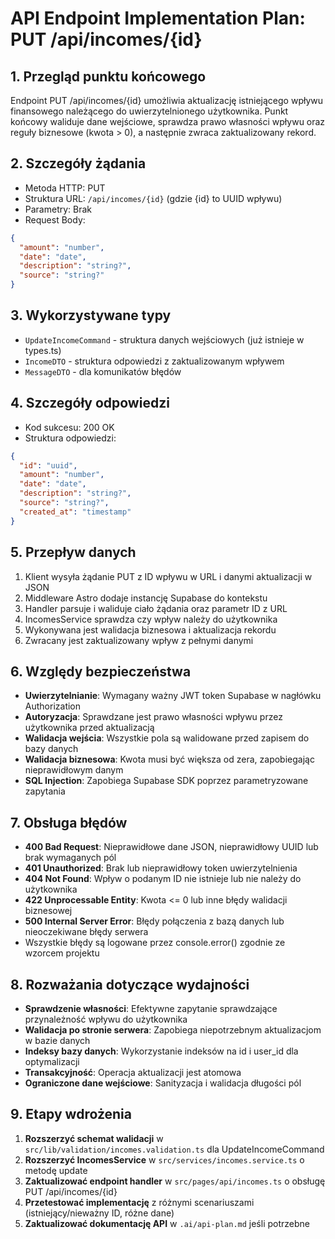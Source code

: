 # API Endpoint Implementation Plan: PUT /api/incomes/{id}

## 1. Przegląd punktu końcowego

Endpoint PUT /api/incomes/{id} umożliwia aktualizację istniejącego wpływu finansowego należącego do uwierzytelnionego użytkownika. Punkt końcowy waliduje dane wejściowe, sprawdza prawo własności wpływu oraz reguły biznesowe (kwota > 0), a następnie zwraca zaktualizowany rekord.

## 2. Szczegóły żądania

- Metoda HTTP: PUT
- Struktura URL: `/api/incomes/{id}` (gdzie {id} to UUID wpływu)
- Parametry: Brak
- Request Body:

```json
{
  "amount": "number",
  "date": "date",
  "description": "string?",
  "source": "string?"
}
```

## 3. Wykorzystywane typy

- `UpdateIncomeCommand` - struktura danych wejściowych (już istnieje w types.ts)
- `IncomeDTO` - struktura odpowiedzi z zaktualizowanym wpływem
- `MessageDTO` - dla komunikatów błędów

## 4. Szczegóły odpowiedzi

- Kod sukcesu: 200 OK
- Struktura odpowiedzi:

```json
{
  "id": "uuid",
  "amount": "number",
  "date": "date",
  "description": "string?",
  "source": "string?",
  "created_at": "timestamp"
}
```

## 5. Przepływ danych

1. Klient wysyła żądanie PUT z ID wpływu w URL i danymi aktualizacji w JSON
2. Middleware Astro dodaje instancję Supabase do kontekstu
3. Handler parsuje i waliduje ciało żądania oraz parametr ID z URL
4. IncomesService sprawdza czy wpływ należy do użytkownika
5. Wykonywana jest walidacja biznesowa i aktualizacja rekordu
6. Zwracany jest zaktualizowany wpływ z pełnymi danymi

## 6. Względy bezpieczeństwa

- **Uwierzytelnianie**: Wymagany ważny JWT token Supabase w nagłówku Authorization
- **Autoryzacja**: Sprawdzane jest prawo własności wpływu przez użytkownika przed aktualizacją
- **Walidacja wejścia**: Wszystkie pola są walidowane przed zapisem do bazy danych
- **Walidacja biznesowa**: Kwota musi być większa od zera, zapobiegając nieprawidłowym danym
- **SQL Injection**: Zapobiega Supabase SDK poprzez parametryzowane zapytania

## 7. Obsługa błędów

- **400 Bad Request**: Nieprawidłowe dane JSON, nieprawidłowy UUID lub brak wymaganych pól
- **401 Unauthorized**: Brak lub nieprawidłowy token uwierzytelnienia
- **404 Not Found**: Wpływ o podanym ID nie istnieje lub nie należy do użytkownika
- **422 Unprocessable Entity**: Kwota <= 0 lub inne błędy walidacji biznesowej
- **500 Internal Server Error**: Błędy połączenia z bazą danych lub nieoczekiwane błędy serwera
- Wszystkie błędy są logowane przez console.error() zgodnie ze wzorcem projektu

## 8. Rozważania dotyczące wydajności

- **Sprawdzenie własności**: Efektywne zapytanie sprawdzające przynależność wpływu do użytkownika
- **Walidacja po stronie serwera**: Zapobiega niepotrzebnym aktualizacjom w bazie danych
- **Indeksy bazy danych**: Wykorzystanie indeksów na id i user_id dla optymalizacji
- **Transakcyjność**: Operacja aktualizacji jest atomowa
- **Ograniczone dane wejściowe**: Sanityzacja i walidacja długości pól

## 9. Etapy wdrożenia

1. **Rozszerzyć schemat walidacji** w `src/lib/validation/incomes.validation.ts` dla UpdateIncomeCommand
2. **Rozszerzyć IncomesService** w `src/services/incomes.service.ts` o metodę update
3. **Zaktualizować endpoint handler** w `src/pages/api/incomes.ts` o obsługę PUT /api/incomes/{id}
4. **Przetestować implementację** z różnymi scenariuszami (istniejący/nieważny ID, różne dane)
5. **Zaktualizować dokumentację API** w `.ai/api-plan.md` jeśli potrzebne
